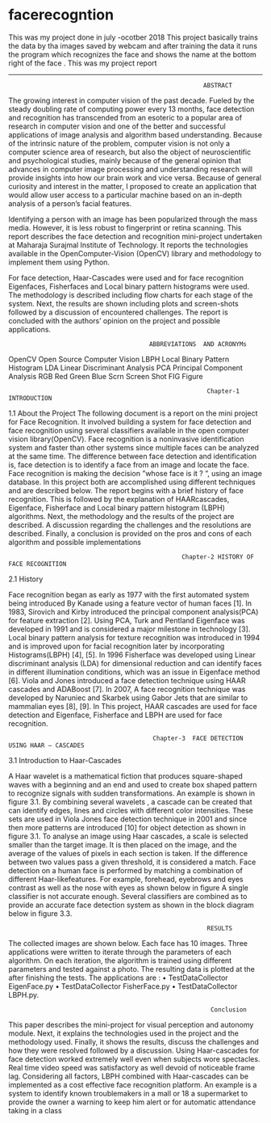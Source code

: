 # facerecogntion 
This was my project done in july -ocotber 2018
This project basically trains the data by tha images saved by webcam and after training the data it runs the program which recognizes the face and shows the name at the bottom right of the face .
This was my project report 
 
 -----------------------------------------------------------------------------------------------------------------------------------------
 
                                                          ABSTRACT 
The growing interest in computer vision of the past decade. Fueled by the steady doubling rate of computing power every 13 months, face detection and recognition has transcended from an esoteric to a popular area of research in computer vision and one of the better and successful applications of image analysis and algorithm based understanding. Because of the intrinsic nature of the problem, computer vision is not only a computer science area of research, but also the object of neuroscientific and psychological studies, mainly because of the general opinion that advances in computer image processing and understanding research will provide insights into how our brain work and vice versa. Because of general curiosity and interest in the matter, I proposed to create an application that would allow user access to a particular machine based on an in-depth analysis of a person’s facial features.  
 
 
Identifying a person with an image has been popularized through the mass media. However, it is less robust to fingerprint or retina scanning. This report describes the face detection and recognition mini-project undertaken at Maharaja Surajmal Institute of Technology. It reports the technologies available in the OpenComputer-Vision (OpenCV) library and methodology to implement them using Python.  
 
 
For face detection, Haar-Cascades were used and for face recognition Eigenfaces, Fisherfaces and Local binary pattern histograms were used. The methodology is described including flow charts for each stage of the system. Next, the results are shown including plots and screen-shots followed by a discussion of encountered challenges. The report is concluded with the authors’ opinion on the project and possible applications. 


                                           ABBREVIATIONS  AND ACRONYMs
 
 
 
 
OpenCV     Open Source Computer Vision 
LBPH       Local Binary Pattern Histogram 
LDA        Linear Discriminant Analysis 
PCA        Principal Component Analysis 
RGB        Red Green Blue 
Scrn       Screen Shot 
FIG        Figure 





                                                           Chapter-1 INTRODUCTION 
1.1 About the Project 
The following document is a report on the mini project for Face Recognition. It involved building a system for face detection and face recognition using several classifiers available in the open computer vision library(OpenCV). Face recognition is a noninvasive identification system and faster than other systems since multiple faces can be analyzed at the same time. The difference between face detection and identification is, face detection is to identify a face from an image and locate the face. Face recognition is making the decision ”whose face is it ? ”, using an image database. In this project both are accomplished using different techniques and are described below. The report begins with a brief history of face recognition. This is followed by the explanation of HAARcascades, Eigenface, Fisherface and Local binary pattern histogram (LBPH) algorithms. Next, the methodology and the results of the project are described. A discussion regarding the challenges and the resolutions are described. Finally, a conclusion is provided on the pros and cons of each algorithm and possible implementations 


                                                    Chapter-2 HISTORY OF FACE RECOGNITION  

2.1 History 

Face recognition began as early as 1977 with the first automated system being introduced By Kanade using a feature vector of human faces [1]. In 1983, Sirovich and Kirby introduced the principal component analysis(PCA) for feature extraction [2]. Using PCA, Turk and Pentland Eigenface was developed in 1991 and is considered a major milestone in technology [3]. Local binary pattern analysis for texture recognition was introduced in 1994 and is improved upon for facial recognition later by incorporating Histograms(LBPH) [4], [5]. In 1996 Fisherface was developed using Linear discriminant analysis (LDA) for dimensional reduction and can identify faces in different illumination conditions, which was an issue in Eigenface method [6]. Viola and Jones introduced a face detection technique using HAAR cascades and ADABoost [7]. In 2007, A face recognition technique was developed by Naruniec and Skarbek using Gabor Jets that are similar to mammalian eyes [8], [9]. In This project, HAAR cascades are used for face detection and Eigenface, Fisherface and LBPH are used for face recognition.  

                                            Chapter-3  FACE DETECTION USING HAAR – CASCADES 
3.1 Introduction to Haar-Cascades 

A Haar wavelet is a mathematical  fiction that produces square-shaped waves with a beginning and an end and used to create box shaped pattern   to recognize signals with sudden transformations. An example is shown in figure 3.1. By combining several wavelets , a cascade  can be created that can identify edges, lines and circles with different color intensities. These sets are used in Viola Jones face detection technique in 2001 and since then more patterns are introduced  [10] for object detection as shown in figure 3.1. To analyse an image using Haar cascades, a scale is selected smaller than the target image. It is then placed on the image, and the average of the values of pixels in each section is taken. If the difference between two values pass a given threshold, it is considered a match. Face detection on a human  face is performed by matching a combination of different Haar-likefeatures. For example, forehead, eyebrows and eyes contrast as well as the nose with eyes as shown below in figure A single classifier is not accurate enough. Several classifiers are combined as to provide an accurate face detection system as shown in the block diagram below in figure 3.3. 
 
 
                                                           RESULTS
The collected images are shown below. Each face has 10 images. Three applications were written to iterate through the parameters of each algorithm. On each iteration, the algorithm is trained using different parameters and tested against a photo. The resulting data is plotted at the after finishing the tests. 
The applications are : • TestDataCollector EigenFace.py • TestDataCollector FisherFace.py  • TestDataCollector LBPH.py. 



                                                            Conclusion
This paper describes the mini-project for visual perception and autonomy module. Next, it explains the technologies used in the project and the methodology used. Finally, it shows the results, discuss the challenges and how they were resolved followed by a discussion. Using Haar-cascades for face detection worked extremely well even when subjects wore spectacles. Real time video speed was satisfactory as well devoid of noticeable frame lag. Considering all factors, LBPH combined with Haar-cascades can be implemented as a cost effective face recognition platform. An example is a system to identify known troublemakers in a mall or 18 a supermarket to provide the owner a warning to keep him alert or for automatic attendance taking in a class

